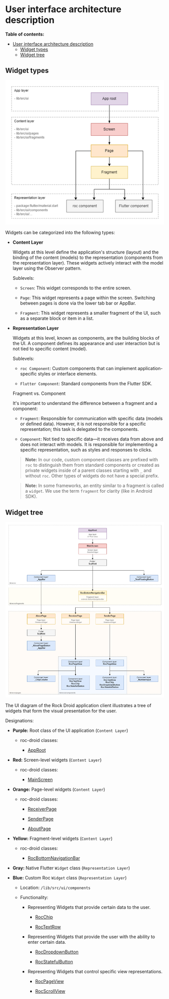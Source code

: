 # User interface architecture description

**Table of contents:**

- [User interface architecture description](#user-interface-architecture-description)
  - [Widget types](#widget-types)
  - [Widget tree](#widget-tree)

## Widget types

![](/docs/images/widget_types.png)

Widgets can be categorized into the following types:

* **Content Layer**

    Widgets at this level define the application's structure (layout) and the binding of the content (models) to the representation (components from the representation layer). These widgets actively interact with the model layer using the Observer pattern.

    Sublevels:

    * `Screen`: This widget corresponds to the entire screen.
    
    * `Page`: This widget represents a page within the screen. Switching between pages is done via the lower tab bar or AppBar.
    
    * `Fragment`: This widget represents a smaller fragment of the UI, such as a separate block or item in a list.

* **Representation Layer**

    Widgets at this level, known as components, are the building blocks of the UI. A component defines its appearance and user interaction but is not tied to specific content (model).

    Sublevels:

    * `roc Component`: Custom components that can implement application-specific styles or interface elements.
    
    * `Flutter Component`: Standard components from the Flutter SDK.
    
    Fragment vs. Component
    
    It's important to understand the difference between a fragment and a component:

    * `Fragment`: Responsible for communication with specific data (models or defined data). However, it is not responsible for a specific representation; this task is delegated to the components.
    
    * `Component`: Not tied to specific data—it receives data from above and does not interact with models. It is responsible for implementing a specific representation, such as styles and responses to clicks.
    
    > **Note:** In our code, custom component classes are prefixed with `roc` to distinguish them from standard components or created as private widgets inside of a parent classes starting with `_` and without `roc`. Other types of widgets do not have a special prefix.

    > **Note:** In some frameworks, an entity similar to a fragment is called a `widget`. We use the term `fragment` for clarity (like in Android SDK).

## Widget tree

![](/docs/images/widget_tree.png)

The UI diagram of the Rock Droid application client illustrates a tree of widgets that form the visual presentation for the user.

Designations:

* **Purple:** Root class of the UI application (`Content Layer`)

  * roc-droid classes:

    * [AppRoot](/lib/src/ui/app_root.dart)

* **Red:** Screen-level widgets (`Content Layer`)

  * roc-droid classes:

    * [MainScreen](/lib/src/ui/main_screen.dart)

* **Orange:** Page-level widgets (`Content Layer`)

  * roc-droid classes:

    * [ReceiverPage](/lib/src/ui/pages/receiver_page.dart)
  
    * [SenderPage](/lib/src/ui/pages/sender_page.dart)
  
    * [AboutPage](/lib/src/ui/pages/about_page.dart)

* **Yellow:** Fragment-level widgets (`Content Layer`)

  * roc-droid classes:

    * [RocBottomNavigationBar](/lib/src/ui/fragments/roc_bottom_navigation_bar.dart)

* **Gray:** Native Flutter `Widget` class (`Representation Layer`)

* **Blue:** Custom Roc `Widget` class (`Representation Layer`)
  
    * Location: `/lib/src/ui/components`
  
    * Functionality:

      * Representing Widgets that provide certain data to the user.

        * [RocChip](/lib/src/ui/components/roc_chip.dart)

        * [RocTextRow](/lib/src/ui/components/roc_text_row.dart)
  
      * Representing Widgets that provide the user with the ability to enter certain data.

        * [RocDropdownButton](/lib/src/ui/components/roc_dropdown_button.dart)

        * [RocStatefulButton](/lib/src/ui/components/roc_stateful_button.dart)
  
      * Representing Widgets that control specific view representations.

        * [RocPageView](/lib/src/ui/components/roc_page_view.dart)

        * [RocScrollView](/lib/src/ui/components/roc_scroll_view.dart)
